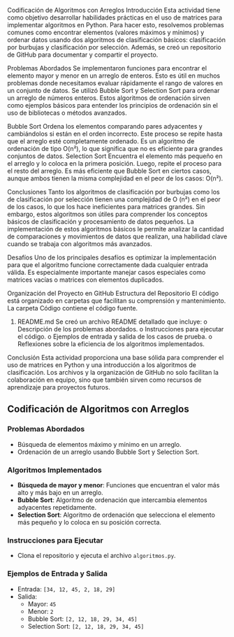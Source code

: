 



Codificación de Algoritmos con Arreglos
Introducción
Esta actividad tiene como objetivo desarrollar habilidades prácticas en el uso de matrices para implementar algoritmos en Python. Para hacer esto, resolvemos problemas comunes como encontrar elementos (valores máximos y mínimos) y ordenar datos usando dos algoritmos de clasificación básicos: clasificación por burbujas y clasificación por selección. Además, se creó un repositorio de GitHub para documentar y compartir el proyecto.

Problemas Abordados
Se implementaron funciones para encontrar el elemento mayor y menor en un arreglo de enteros. Esto es útil en muchos problemas donde necesitamos evaluar rápidamente el rango de valores en un conjunto de datos.
Se utilizó Bubble Sort y Selection Sort para ordenar un arreglo de números enteros. Estos algoritmos de ordenación sirven como ejemplos básicos para entender los principios de ordenación sin el uso de bibliotecas o métodos avanzados.

Bubble Sort
Ordena los elementos comparando pares adyacentes y cambiándolos si están en el orden incorrecto. Este proceso se repite hasta que el arreglo esté completamente ordenado. Es un algoritmo de ordenación de tipo O(n²), lo que significa que no es eficiente para grandes conjuntos de datos.
Selection Sort
Encuentra el elemento más pequeño en el arreglo y lo coloca en la primera posición. Luego, repite el proceso para el resto del arreglo. Es más eficiente que Bubble Sort en ciertos casos, aunque ambos tienen la misma complejidad en el peor de los casos: O(n²).

Conclusiones 
Tanto los algoritmos de clasificación por burbujas como los de clasificación por selección tienen una complejidad de O (n²) en el peor de los casos, lo que los hace ineficientes para matrices grandes. Sin embargo, estos algoritmos son útiles para comprender los conceptos básicos de clasificación y procesamiento de datos pequeños. La implementación de estos algoritmos básicos le permite analizar la cantidad de comparaciones y movimientos de datos que realizan, una habilidad clave cuando se trabaja con algoritmos más avanzados.

Desafíos 
Uno de los principales desafíos es optimizar la implementación para que el algoritmo funcione correctamente dada cualquier entrada válida. Es especialmente importante manejar casos especiales como matrices vacías o matrices con elementos duplicados.

Organización del Proyecto en GitHub
Estructura del Repositorio
El código está organizado en carpetas que facilitan su comprensión y mantenimiento. La carpeta Código contiene el código fuente.
1.	README.md
Se creó un archivo README detallado que incluye:
o	Descripción de los problemas abordados.
o	Instrucciones para ejecutar el código.
o	Ejemplos de entrada y salida de los casos de prueba.
o	Reflexiones sobre la eficiencia de los algoritmos implementados.

Conclusión
Esta actividad proporciona una base sólida para comprender el uso de matrices en Python y una introducción a los algoritmos de clasificación. Los archivos y la organización de GitHub no solo facilitan la colaboración en equipo, sino que también sirven como recursos de aprendizaje para proyectos futuros.




## Codificación de Algoritmos con Arreglos

### Problemas Abordados
- Búsqueda de elementos máximo y mínimo en un arreglo.
- Ordenación de un arreglo usando Bubble Sort y Selection Sort.

### Algoritmos Implementados
- **Búsqueda de mayor y menor**: Funciones que encuentran el valor más alto y más bajo en un arreglo.
- **Bubble Sort**: Algoritmo de ordenación que intercambia elementos adyacentes repetidamente.
- **Selection Sort**: Algoritmo de ordenación que selecciona el elemento más pequeño y lo coloca en su posición correcta.

### Instrucciones para Ejecutar
- Clona el repositorio y ejecuta el archivo `algoritmos.py`.

### Ejemplos de Entrada y Salida
- Entrada: `[34, 12, 45, 2, 18, 29]`
- Salida:
  - Mayor: `45`
  - Menor: `2`
  - Bubble Sort: `[2, 12, 18, 29, 34, 45]`
  - Selection Sort: `[2, 12, 18, 29, 34, 45]`
